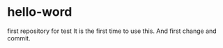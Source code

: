 # hello-word
first repository for test 
It is the first time to use this.
And first change and commit.

